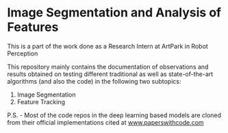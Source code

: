 # Image Segmentation and Analysis of Features
This is a part of the work done as a Research Intern at ArtPark in Robot Perception

This repository mainly contains the documentation of observations and results obtained on testing different traditional as well as state-of-the-art algorithms (and also the code) in the following two subtopics:

1. Image Segmentation
2. Feature Tracking


P.S. - Most of the code repos in the deep learning based models are cloned from their official implementations cited at www.paperswithcode.com

